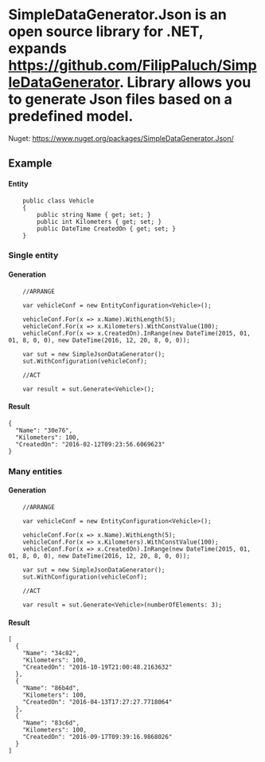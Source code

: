 # SimpleDataGenerator.Json is an open source library for .NET, expands https://github.com/FilipPaluch/SimpleDataGenerator. Library allows you to generate Json files based on a predefined model.

Nuget: https://www.nuget.org/packages/SimpleDataGenerator.Json/

## Example

#### Entity
~~~
    public class Vehicle
    {
        public string Name { get; set; }
        public int Kilometers { get; set; }
        public DateTime CreatedOn { get; set; }
    }
~~~

### Single entity

#### Generation
~~~
    //ARRANGE

    var vehicleConf = new EntityConfiguration<Vehicle>();

    vehicleConf.For(x => x.Name).WithLength(5);
    vehicleConf.For(x => x.Kilometers).WithConstValue(100);
    vehicleConf.For(x => x.CreatedOn).InRange(new DateTime(2015, 01, 01, 8, 0, 0), new DateTime(2016, 12, 20, 8, 0, 0));

    var sut = new SimpleJsonDataGenerator();
    sut.WithConfiguration(vehicleConf);

    //ACT

    var result = sut.Generate<Vehicle>();

~~~
#### Result
~~~
{
  "Name": "30e76",
  "Kilometers": 100,
  "CreatedOn": "2016-02-12T09:23:56.6069623"
}
~~~

### Many entities

#### Generation
~~~
    //ARRANGE

    var vehicleConf = new EntityConfiguration<Vehicle>();

    vehicleConf.For(x => x.Name).WithLength(5);
    vehicleConf.For(x => x.Kilometers).WithConstValue(100);
    vehicleConf.For(x => x.CreatedOn).InRange(new DateTime(2015, 01, 01, 8, 0, 0), new DateTime(2016, 12, 20, 8, 0, 0));

    var sut = new SimpleJsonDataGenerator();
    sut.WithConfiguration(vehicleConf);

    //ACT

    var result = sut.Generate<Vehicle>(numberOfElements: 3);

~~~

#### Result
~~~
[
  {
    "Name": "34c82",
    "Kilometers": 100,
    "CreatedOn": "2016-10-19T21:00:48.2163632"
  },
  {
    "Name": "86b4d",
    "Kilometers": 100,
    "CreatedOn": "2016-04-13T17:27:27.7718064"
  },
  {
    "Name": "83c6d",
    "Kilometers": 100,
    "CreatedOn": "2016-09-17T09:39:16.9868026"
  }
]
~~~
